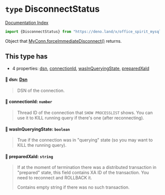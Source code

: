 # `type` DisconnectStatus

[Documentation Index](../README.md)

```ts
import {DisconnectStatus} from "https://deno.land/x/office_spirit_mysql@v0.23.0/mod.ts"
```

Object that [MyConn.forceImmediateDisconnect()](../class.MyConn/README.md#-forceimmediatedisconnectnorollbackcurxa-booleanfalse-nokillcurquery-booleanfalse-disconnectstatus) returns.

## This type has

- 4 properties:
[dsn](#-dsn-dsn),
[connectionId](#-connectionid-number),
[wasInQueryingState](#-wasinqueryingstate-boolean),
[preparedXaId](#-preparedxaid-string)


#### 📄 dsn: [Dsn](../class.Dsn/README.md)

> DSN of the connection.



#### 📄 connectionId: `number`

> Thread ID of the connection that `SHOW PROCESSLIST` shows.
> You can use it to KILL running query if there's one (after reconnecting).



#### 📄 wasInQueryingState: `boolean`

> True if the connection was in "querying" state (so you may want to KILL the running query).



#### 📄 preparedXaId: `string`

> If at the moment of termination there was a distributed transaction in "prepared" state, this field contains XA ID of the transaction.
> You need to reconnect and ROLLBACK it.
> 
> Contains empty string if there was no such transaction.



